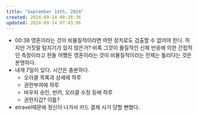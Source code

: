 ```yaml
---
title: "September 14th, 2024"
created: 2024-09-14 00:38:36
updated: 2024-09-14 07:43:06
---
```

  * 00:38 영혼이라는 것이 비물질적이라면 어떤 장치로도 검출할 수 없어야 한다. 하지만 거짓말 탐지기가 있지 않은가? 비록 그것이 물질적인 신체 반응에 의한 간접적인 측정이라고 한들 어쨌든 영혼이라는 것이 비물질적이라는 전제는 틀리다는 것은 분명하다.
  * 내게 7일이 있다. 시간은 충분하다.
    * 오라클 목록과 상세에 하루
    * 권한부여에 하루
    * 바우처 승인, 반려, 오라클 수정 등에 하루
    * 권한지갑? 이틀?
  * etravel때문에  정신이 나가서 카드 결제 사기 당할 뻔했다.